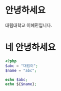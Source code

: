 # 안녕하세요 
대림대학교 이혜민입니다.

# 네 안녕하세요
```php
<?php
$abc = "대림이";
$name = "abc";

echo $abc;
echo ${$name};
```